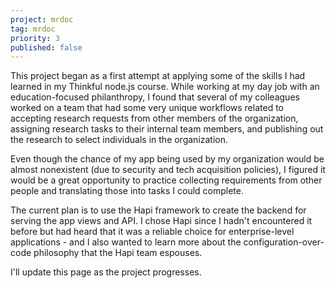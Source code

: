 ```yaml
---
project: mrdoc
tag: mrdoc
priority: 3
published: false
---
```


This project began as a first attempt at applying some of the skills I had learned in my Thinkful node.js course. While working at my day job with an education-focused philanthropy, I found that several of my colleagues worked on a team that had some very unique workflows related to accepting research requests from other members of the organization, assigning research tasks to their internal team members, and publishing out the research to select individuals in the organization.

Even though the chance of my app being used by my organization would be almost nonexistent (due to security and tech acquisition policies), I figured it would be a great opportunity to practice collecting requirements from other people and translating those into tasks I could complete.

The current plan is to use the Hapi framework to create the backend for serving the app views and API. I chose Hapi since I hadn't encountered it before but had heard that it was a reliable choice for enterprise-level applications - and I also wanted to learn more about the configuration-over-code philosophy that the Hapi team espouses.

I'll update this page as the project progresses.
